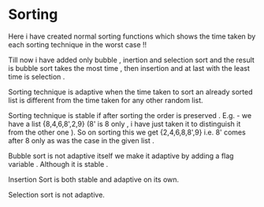 # Sorting

Here i have created normal sorting functions which shows the time taken by each sorting technique in the worst case !!  

Till now i have added only bubble , inertion and selection sort and the result is bubble sort takes the most time , then insertion and at last with the least time is selection .

Sorting technique is adaptive when the time taken to sort an already sorted list is different from the time taken for any other random list.

Sorting technique is stable if after sorting the order is preserved . E.g. - we have a list {8,4,6,8',2,9} (8' is 8 only , i have just taken it to distinguish it from the other one ). So on sorting this we get {2,4,6,8,8',9} i.e. 8' comes after 8 only as was the case in the given list .
 
Bubble sort is not adaptive itself we make it adaptive by adding a flag variable . Although it is stable .

Insertion Sort is both stable and adaptive on its own.

Selection sort is not adaptive.